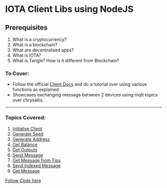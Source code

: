 # IOTA Client Libs using NodeJS

## Prerequisites

1. What is a cryptocurrency?
2. What is a blockchain?
3. What are decentralised apps?
4. What is IOTA?
4. What is Tangle? How is it different from Blockchain?


### To Cover:

- Follow the official [Client Docs](https://client-lib.docs.iota.org/docs/libraries/nodejs/examples) and do a tutorial over using various functions as explained.
- Showcases exchanging message between 2 devices using mqtt topics over chrysallis.


---
### Topics Covered:
1. [Initialise Client](https://github.com/anistark/iota-dev-series/blob/24cf80491e724e79884fdbb63af663d49baf1d9f/client-libs/js/index.js#L4)
2. [Generate Seed](https://github.com/anistark/iota-dev-series/blob/24cf80491e724e79884fdbb63af663d49baf1d9f/client-libs/js/index.js#L13)
3. [Generate Address](https://github.com/anistark/iota-dev-series/blob/24cf80491e724e79884fdbb63af663d49baf1d9f/client-libs/js/index.js#L28)
4. [Get Balance](https://github.com/anistark/iota-dev-series/blob/24cf80491e724e79884fdbb63af663d49baf1d9f/client-libs/js/index.js#L40)
5. [Get Outputs](https://github.com/anistark/iota-dev-series/blob/24cf80491e724e79884fdbb63af663d49baf1d9f/client-libs/js/index.js#L58)
6. [Send Message](https://github.com/anistark/iota-dev-series/blob/24cf80491e724e79884fdbb63af663d49baf1d9f/client-libs/js/index.js#L64)
7. [Get Message from Tips](https://github.com/anistark/iota-dev-series/blob/24cf80491e724e79884fdbb63af663d49baf1d9f/client-libs/js/index.js#L71)
8. [Send Indexed Message](https://github.com/anistark/iota-dev-series/blob/24cf80491e724e79884fdbb63af663d49baf1d9f/client-libs/js/index.js#L80)
9. [Get Message](https://github.com/anistark/iota-dev-series/blob/24cf80491e724e79884fdbb63af663d49baf1d9f/client-libs/js/index.js#L95)

[Follow Code here](https://github.com/anistark/iota-dev-series/tree/master/client-libs/js)
